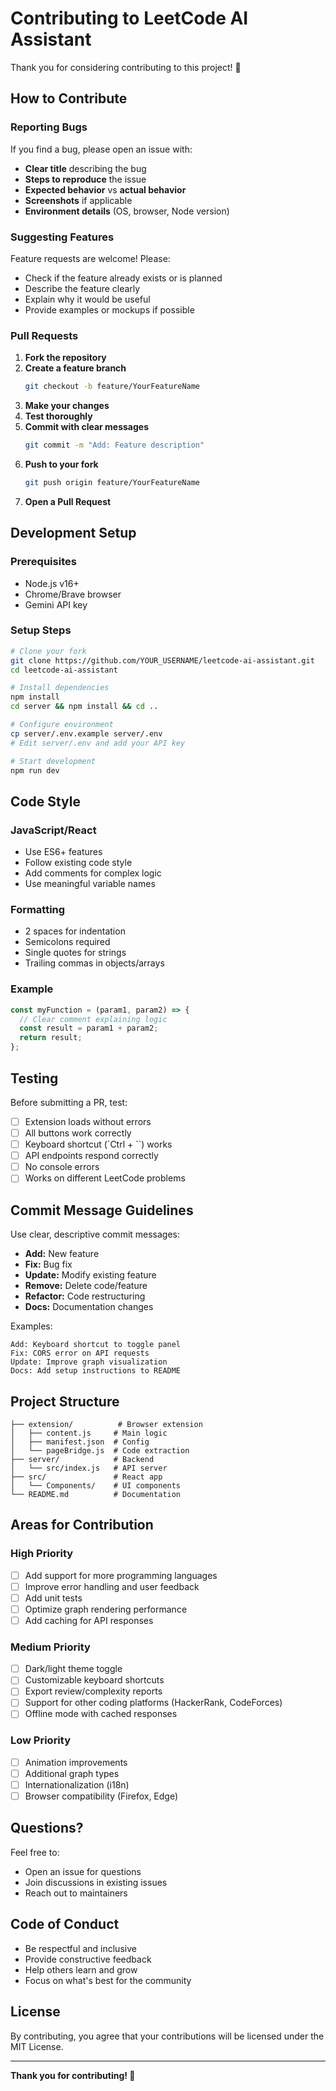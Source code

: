 # Contributing to LeetCode AI Assistant

Thank you for considering contributing to this project! 🎉

## How to Contribute

### Reporting Bugs

If you find a bug, please open an issue with:
- **Clear title** describing the bug
- **Steps to reproduce** the issue
- **Expected behavior** vs **actual behavior**
- **Screenshots** if applicable
- **Environment details** (OS, browser, Node version)

### Suggesting Features

Feature requests are welcome! Please:
- Check if the feature already exists or is planned
- Describe the feature clearly
- Explain why it would be useful
- Provide examples or mockups if possible

### Pull Requests

1. **Fork the repository**
2. **Create a feature branch**
   ```bash
   git checkout -b feature/YourFeatureName
   ```
3. **Make your changes**
4. **Test thoroughly**
5. **Commit with clear messages**
   ```bash
   git commit -m "Add: Feature description"
   ```
6. **Push to your fork**
   ```bash
   git push origin feature/YourFeatureName
   ```
7. **Open a Pull Request**

## Development Setup

### Prerequisites
- Node.js v16+
- Chrome/Brave browser
- Gemini API key

### Setup Steps
```bash
# Clone your fork
git clone https://github.com/YOUR_USERNAME/leetcode-ai-assistant.git
cd leetcode-ai-assistant

# Install dependencies
npm install
cd server && npm install && cd ..

# Configure environment
cp server/.env.example server/.env
# Edit server/.env and add your API key

# Start development
npm run dev
```

## Code Style

### JavaScript/React
- Use ES6+ features
- Follow existing code style
- Add comments for complex logic
- Use meaningful variable names

### Formatting
- 2 spaces for indentation
- Semicolons required
- Single quotes for strings
- Trailing commas in objects/arrays

### Example
```javascript
const myFunction = (param1, param2) => {
  // Clear comment explaining logic
  const result = param1 + param2;
  return result;
};
```

## Testing

Before submitting a PR, test:
- [ ] Extension loads without errors
- [ ] All buttons work correctly
- [ ] Keyboard shortcut (`Ctrl + \``) works
- [ ] API endpoints respond correctly
- [ ] No console errors
- [ ] Works on different LeetCode problems

## Commit Message Guidelines

Use clear, descriptive commit messages:

- **Add:** New feature
- **Fix:** Bug fix
- **Update:** Modify existing feature
- **Remove:** Delete code/feature
- **Refactor:** Code restructuring
- **Docs:** Documentation changes

Examples:
```
Add: Keyboard shortcut to toggle panel
Fix: CORS error on API requests
Update: Improve graph visualization
Docs: Add setup instructions to README
```

## Project Structure

```
├── extension/          # Browser extension
│   ├── content.js     # Main logic
│   ├── manifest.json  # Config
│   └── pageBridge.js  # Code extraction
├── server/            # Backend
│   └── src/index.js   # API server
├── src/               # React app
│   └── Components/    # UI components
└── README.md          # Documentation
```

## Areas for Contribution

### High Priority
- [ ] Add support for more programming languages
- [ ] Improve error handling and user feedback
- [ ] Add unit tests
- [ ] Optimize graph rendering performance
- [ ] Add caching for API responses

### Medium Priority
- [ ] Dark/light theme toggle
- [ ] Customizable keyboard shortcuts
- [ ] Export review/complexity reports
- [ ] Support for other coding platforms (HackerRank, CodeForces)
- [ ] Offline mode with cached responses

### Low Priority
- [ ] Animation improvements
- [ ] Additional graph types
- [ ] Internationalization (i18n)
- [ ] Browser compatibility (Firefox, Edge)

## Questions?

Feel free to:
- Open an issue for questions
- Join discussions in existing issues
- Reach out to maintainers

## Code of Conduct

- Be respectful and inclusive
- Provide constructive feedback
- Help others learn and grow
- Focus on what's best for the community

## License

By contributing, you agree that your contributions will be licensed under the MIT License.

---

**Thank you for contributing! 🚀**
